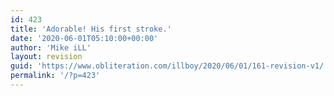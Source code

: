 ```yaml
---
id: 423
title: 'Adorable! His first stroke.'
date: '2020-06-01T05:10:00+00:00'
author: 'Mike iLL'
layout: revision
guid: 'https://www.obliteration.com/illboy/2020/06/01/161-revision-v1/'
permalink: '/?p=423'
---
```


